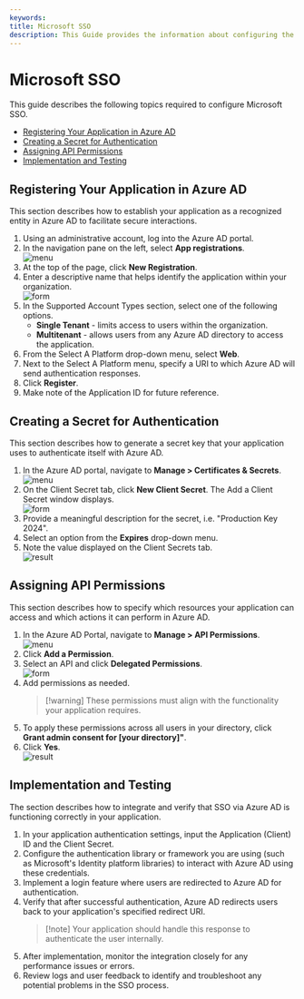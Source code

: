 ```yaml
---
keywords:
title: Microsoft SSO
description: This Guide provides the information about configuring the SSO for microsoft
---
```


# Microsoft SSO

This guide describes the following topics required to configure Microsoft SSO.

- [Registering Your Application in Azure AD](#registering-your-application-in-azure-ad)
- [Creating a Secret for Authentication](#creating-a-secret-for-authentication)
- [Assigning API Permissions](#assigning-api-permissions)
- [Implementation and Testing](#implementation-and-testing)

## Registering Your Application in Azure AD

This section describes how to establish your application as a recognized entity in Azure AD to facilitate secure interactions.

1. Using an administrative account, log into the Azure AD portal.
2. In the navigation pane on the left, select **App registrations**.  
![menu](images/app-registrations.png)
3. At the top of the page, click **New Registration**.
4. Enter a descriptive name that helps identify the application within your organization.  
![form](images/register-application.png)
5. In the Supported Account Types section, select one of the following options.
    - **Single Tenant** - limits access to users within the organization.
    - **Multitenant** - allows users from any Azure AD directory to access the application.
6. From the Select A Platform drop-down menu, select **Web**.  
7. Next to the Select A Platform menu, specify a URI to which Azure AD will send authentication responses.  
8. Click **Register**.  
9. Make note of the Application ID for future reference.  

## Creating a Secret for Authentication

This section describes how to generate a secret key that your application uses to authenticate itself with Azure AD.  

1. In the Azure AD portal, navigate to **Manage > Certificates & Secrets**.  
![menu](images/certificates-secrets.png)  
2. On the Client Secret tab, click **New Client Secret**. The Add a Client Secret window displays.  
![form](images/add-client-secret.png)  
3. Provide a meaningful description for the secret, i.e. "Production Key 2024".  
4. Select an option from the **Expires** drop-down menu.  
5. Note the value displayed on the Client Secrets tab.  
![result](images/client-secrets.png)  

## Assigning API Permissions

This section describes how to specify which resources your application can access and which actions it can perform in Azure AD.

1. In the Azure AD Portal, navigate to **Manage > API Permissions**.  
![menu](images/api-permissions.png)
2. Click **Add a Permission**.  
3. Select an API and click **Delegated Permissions**.  
![form](images/request-api-permissions.png)
4. Add permissions as needed.
    >[!warning] These permissions must align with the functionality your application requires.  
5. To apply these permissions across all users in your directory, click **Grant admin consent for [your directory]"**.  
6. Click **Yes**.  
![result](images/configured-permissions.png)

## Implementation and Testing

The section describes how to integrate and verify that SSO via Azure AD is functioning correctly in your application.  

1. In your application authentication settings, input the Application (Client) ID and the Client Secret.  
2. Configure the authentication library or framework you are using (such as Microsoft's Identity platform libraries) to interact with Azure AD using these credentials.
3. Implement a login feature where users are redirected to Azure AD for authentication.
4. Verify that after successful authentication, Azure AD redirects users back to your application's specified redirect URI.
    >[!note] Your application should handle this response to authenticate the user internally.
5. After implementation, monitor the integration closely for any performance issues or errors.
6. Review logs and user feedback to identify and troubleshoot any potential problems in the SSO process.  
